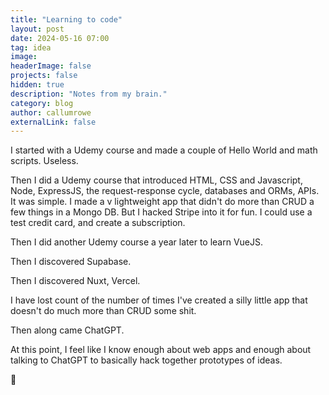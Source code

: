 ```yaml
---
title: "Learning to code"
layout: post
date: 2024-05-16 07:00
tag: idea
image: 
headerImage: false
projects: false
hidden: true
description: "Notes from my brain."
category: blog
author: callumrowe
externalLink: false
---
```


I started with a Udemy course and made a couple of Hello World and math scripts. Useless. 

Then I did a Udemy course that introduced HTML, CSS and Javascript, Node, ExpressJS, the request-response cycle, databases and ORMs, APIs. It was simple. I made a v lightweight app that didn't do more than CRUD a few things in a Mongo DB. But I hacked Stripe into it for fun. I could use a test credit card, and create a subscription. 

Then I did another Udemy course a year later to learn VueJS.

Then I discovered Supabase. 

Then I discovered Nuxt, Vercel.

I have lost count of the number of times I've created a silly little app that doesn't do much more than CRUD some shit. 

Then along came ChatGPT.

At this point, I feel like I know enough about web apps and enough about talking to ChatGPT to basically hack together prototypes of ideas. 

👋